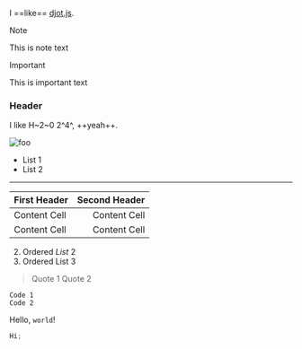 I ==like== [djot.js](https://github.com/jgm/djot.js).

> [!note]
> This is note text

> [!important]
> This is important text

### Header

I like H~2~0 2^4^, ++yeah++.

![foo](/url "title")

- List 1
- List 2

---

| First Header | Second Header |
| ------------ | ------------: |
| Content Cell |  Content Cell |
| Content Cell |  Content Cell |

2. Ordered _List_ 2
3. Ordered List 3

> Quote 1
> Quote 2

    Code 1
    Code 2

Hello, `world`!

```ts
Hi;
```
